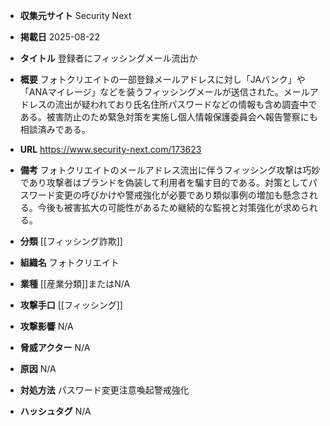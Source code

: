 - **収集元サイト**
Security Next

- **掲載日**
2025-08-22

- **タイトル**
登録者にフィッシングメール流出か

- **概要**
フォトクリエイトの一部登録メールアドレスに対し「JAバンク」や「ANAマイレージ」などを装うフィッシングメールが送信された。メールアドレスの流出が疑われており氏名住所パスワードなどの情報も含め調査中である。被害防止のため緊急対策を実施し個人情報保護委員会へ報告警察にも相談済みである。

- **URL**
https://www.security-next.com/173623

- **備考**
フォトクリエイトのメールアドレス流出に伴うフィッシング攻撃は巧妙であり攻撃者はブランドを偽装して利用者を騙す目的である。対策としてパスワード変更の呼びかけや警戒強化が必要であり類似事例の増加も懸念される。今後も被害拡大の可能性があるため継続的な監視と対策強化が求められる。

- **分類**
[[フィッシング詐欺]]

- **組織名**
フォトクリエイト

- **業種**
[[産業分類]]またはN/A

- **攻撃手口**
[[フィッシング]]

- **攻撃影響**
N/A

- **脅威アクター**
N/A

- **原因**
N/A

- **対処方法**
パスワード変更注意喚起警戒強化

- **ハッシュタグ**
N/A
